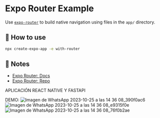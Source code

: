 # Expo Router Example

Use [`expo-router`](https://expo.github.io/router) to build native navigation using files in the `app/` directory.

## 🚀 How to use

```sh
npx create-expo-app -e with-router
```

## 📝 Notes

- [Expo Router: Docs](https://expo.github.io/router)
- [Expo Router: Repo](https://github.com/expo/router)

APLICACIÓN REACT NATIVE Y FASTAPI

DEMO:
![Imagen de WhatsApp 2023-10-25 a las 14 36 08_390f0ac6](https://github.com/LuisBrodely/react_native_jobs/assets/38083929/3402d2dd-c3de-4e26-8c8a-16448d8b736a)
![Imagen de WhatsApp 2023-10-25 a las 14 36 08_e9315f0e](https://github.com/LuisBrodely/react_native_jobs/assets/38083929/37635aca-e6b4-42a9-8e11-be1ffa8f1708)
![Imagen de WhatsApp 2023-10-25 a las 14 36 08_76f0b2ae](https://github.com/LuisBrodely/react_native_jobs/assets/38083929/233bc9ae-3658-4102-bf8f-a37e88bf5577)
